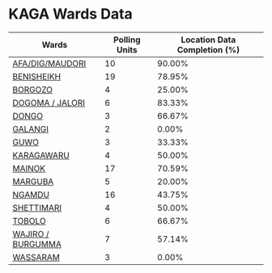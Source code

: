 
# KAGA Wards Data

| Wards | Polling Units | Location Data Completion (%) |
| ---- | ----- | ------- |
| [AFA/DIG/MAUDORI](./wards/1805-afa/dig/maudori) | 10 | 90.00% |
| [BENISHEIKH](./wards/1806-benisheikh) | 19 | 78.95% |
| [BORGOZO](./wards/1807-borgozo) | 4 | 25.00% |
| [DOGOMA / JALORI](./wards/1808-dogoma-/-jalori) | 6 | 83.33% |
| [DONGO](./wards/1809-dongo) | 3 | 66.67% |
| [GALANGI](./wards/1810-galangi) | 2 | 0.00% |
| [GUWO](./wards/1811-guwo) | 3 | 33.33% |
| [KARAGAWARU](./wards/1812-karagawaru) | 4 | 50.00% |
| [MAINOK](./wards/1813-mainok) | 17 | 70.59% |
| [MARGUBA](./wards/1814-marguba) | 5 | 20.00% |
| [NGAMDU](./wards/1815-ngamdu) | 16 | 43.75% |
| [SHETTIMARI](./wards/1816-shettimari) | 4 | 50.00% |
| [TOBOLO](./wards/1817-tobolo) | 6 | 66.67% |
| [WAJIRO / BURGUMMA](./wards/1818-wajiro-/-burgumma) | 7 | 57.14% |
| [WASSARAM](./wards/1819-wassaram) | 3 | 0.00% |




